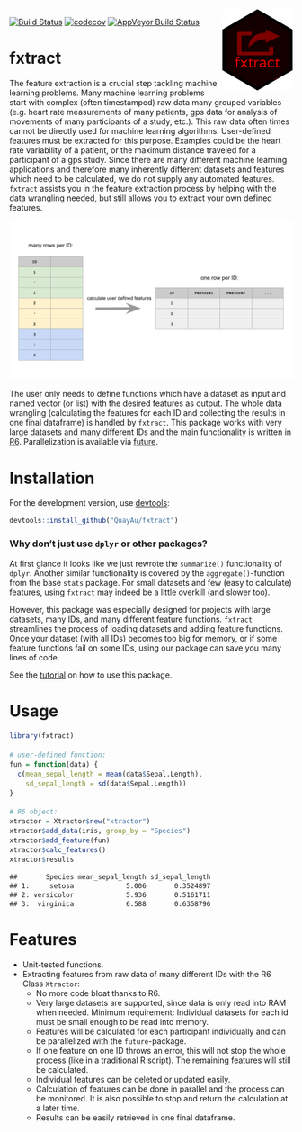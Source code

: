 
<img align="right" src="https://raw.githubusercontent.com/quayau/fxtract/master/man/figures/hexagon.svg?sanitize=true" width="125px">

[![Build
Status](https://travis-ci.org/QuayAu/fxtract.svg?branch=master)](https://travis-ci.org/QuayAu/fxtract)
[![codecov](https://codecov.io/gh/QuayAu/fxtract/branch/master/graph/badge.svg)](https://codecov.io/gh/QuayAu/fxtract)
[![AppVeyor Build
Status](https://ci.appveyor.com/api/projects/status/github/QuayAu/fxtract?branch=master&svg=true)](https://ci.appveyor.com/project/QuayAu/fxtract)

# fxtract

The feature extraction is a crucial step tackling machine learning
problems. Many machine learning problems start with complex (often
timestamped) raw data many grouped variables (e.g. heart rate
measurements of many patients, gps data for analysis of movements of
many participants of a study, etc.). This raw data often times cannot be
directly used for machine learning algorithms. User-defined features
must be extracted for this purpose. Examples could be the heart rate
variability of a patient, or the maximum distance traveled for a
participant of a gps study. Since there are many different machine
learning applications and therefore many inherently different datasets
and features which need to be calculated, we do not supply any automated
features. `fxtract` assists you in the feature extraction process by
helping with the data wrangling needed, but still allows you to extract
your own defined features.

![](man/figures/fxtract_main.svg)

The user only needs to define functions which have a dataset as input
and named vector (or list) with the desired features as output. The
whole data wrangling (calculating the features for each ID and
collecting the results in one final dataframe) is handled by `fxtract`.
This package works with very large datasets and many different IDs and
the main functionality is written in
[R6](https://r6.r-lib.org/articles/Introduction.html). Parallelization
is available via
[future](https://cran.r-project.org/web/packages/future/index.html).

# Installation

For the development version, use
[devtools](https://cran.r-project.org/package=devtools):

``` r
devtools::install_github("QuayAu/fxtract")
```

### Why don’t just use `dplyr` or other packages?

At first glance it looks like we just rewrote the `summarize()`
functionality of `dplyr`. Another similar functionality is covered by
the `aggregate()`-function from the base `stats` package. For small
datasets and few (easy to calculate) features, using `fxtract` may
indeed be a little overkill (and slower too).

However, this package was especially designed for projects with large
datasets, many IDs, and many different feature functions. `fxtract`
streamlines the process of loading datasets and adding feature
functions. Once your dataset (with all IDs) becomes too big for memory,
or if some feature functions fail on some IDs, using our package can
save you many lines of code.

See the [tutorial](https://quayau.github.io/fxtract/) on how to use this
package.

# Usage

``` r
library(fxtract)

# user-defined function:
fun = function(data) {
  c(mean_sepal_length = mean(data$Sepal.Length),
    sd_sepal_length = sd(data$Sepal.Length))
}

# R6 object:
xtractor = Xtractor$new("xtractor")
xtractor$add_data(iris, group_by = "Species")
xtractor$add_feature(fun)
xtractor$calc_features()
xtractor$results
```

    ##       Species mean_sepal_length sd_sepal_length
    ## 1:     setosa             5.006       0.3524897
    ## 2: versicolor             5.936       0.5161711
    ## 3:  virginica             6.588       0.6358796

# Features

  - Unit-tested functions.
  - Extracting features from raw data of many different IDs with the R6
    Class `Xtractor`:
      - No more code bloat thanks to R6.
      - Very large datasets are supported, since data is only read into
        RAM when needed. Minimum requirement: Individual datasets for
        each id must be small enough to be read into memory.
      - Features will be calculated for each participant individually
        and can be parallelized with the `future`-package.
      - If one feature on one ID throws an error, this will not stop the
        whole process (like in a traditional R script). The remaining
        features will still be calculated.
      - Individual features can be deleted or updated easily.
      - Calculation of features can be done in parallel and the process
        can be monitored. It is also possible to stop and return the
        calculation at a later time.
      - Results can be easily retrieved in one final dataframe.
